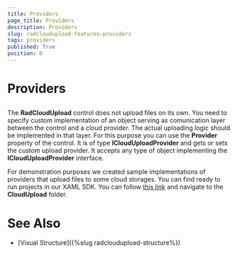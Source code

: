 ```yaml
---
title: Providers
page_title: Providers
description: Providers
slug: radcloudupload-features-providers
tags: providers
published: True
position: 0
---
```


# Providers





## 

The __RadCloudUpload__ control does not upload files on its own. You need to specify custom implementation of an object serving as comunication layer between the control and a cloud provider. The actual uploading logic should be implemented in that layer. For this purpose you can use the __Provider__ property of the control. It is of type __ICloudUploadProvider__ and gets or sets the custom upload provider. It accepts any type of object implementing the __ICloudUploadProvider__ interface.
        

For demonstration purposes we created sample implementations of providers that upload files to some cloud storages. You can find ready to run projects in our XAML SDK. You can follow [this link](https://github.com/telerik/xaml-sdk) and navigate to the __CloudUpload__ folder.
        

# See Also

 * [Visual Structure]({%slug radcloudupload-structure%})
